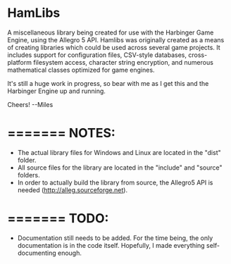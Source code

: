 HamLibs
=======

A miscellaneous library being created for use with the Harbinger Game Engine, using the Allegro 5 API.
Hamlibs was originally created as a means of creating libraries which could be used across several game projects.
It includes support for configuration files, CSV-style databases, cross-platform filesystem access, character string encryption, and numerous mathematical classes optimized for game engines.

It's still a huge work in progress, so bear with me as I get this and the Harbinger Engine up and running.

Cheers!
    --Miles

=======
NOTES:
=======
*	The actual library files for Windows and Linux are located in the "dist" folder.
*	All source files for the library are located in the "include" and "source" folders.
*	In order to actually build the library from source, the Allegro5 API is needed (http://alleg.sourceforge.net).
	
=======
TODO:
=======
*	Documentation still needs to be added. For the time being, the only documentation is in the code itself. Hopefully, I made everything self-documenting enough.
